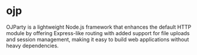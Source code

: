 # ojp
OJParty is a lightweight Node.js framework that enhances the default HTTP module by offering Express-like routing with added support for file uploads and session management, making it easy to build web applications without heavy dependencies.

